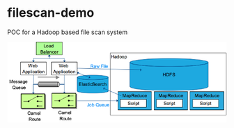 # filescan-demo
POC for a Hadoop based file scan system

![High level architecture](https://github.com/bprager/filescan-demo/blob/master/src/main/resources/architecture.png?raw=true)